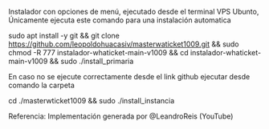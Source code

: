 Instalador con opciones de menú, ejecutado desde el terminal VPS Ubunto, Únicamente ejecuta este comando para una instalación automatica

sudo apt install -y git && git clone https://github.com/leopoldohuacasiv/masterwaticket1009.git && sudo chmod -R 777 instalador-whaticket-main-v1009 && cd instalador-whaticket-main-v1009 && sudo ./install_primaria

En caso no se ejecute correctamente desde el link github ejecutar desde comando la carpeta

cd ./masterwticket1009 && sudo ./install_instancia

Referencia:
Implementación generada por @LeandroReis (YouTube)
